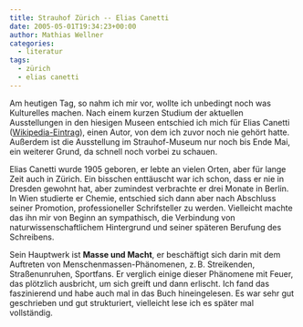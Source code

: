 ```yaml
---
title: Strauhof Zürich -- Elias Canetti
date: 2005-05-01T19:34:23+00:00
author: Mathias Wellner
categories:
  - literatur
tags:
  - zürich
  - elias canetti
---
```

Am heutigen Tag, so nahm ich mir vor, wollte ich unbedingt noch was Kulturelles machen. Nach einem kurzen Studium der aktuellen Ausstellungen in den hiesigen Museen entschied ich mich für Elias Canetti (<a href="https://de.wikipedia.org/wiki/Elias_Canetti">Wikipedia-Eintrag</a>), einen Autor, von dem ich zuvor noch nie gehört hatte. Außerdem ist die Ausstellung im Strauhof-Museum nur noch bis Ende Mai, ein weiterer Grund, da schnell noch vorbei zu schauen.

Elias Canetti wurde 1905 geboren, er lebte an vielen Orten, aber für lange Zeit auch in Zürich. Ein bisschen enttäuscht war ich schon, dass er nie in Dresden gewohnt hat, aber zumindest verbrachte er drei Monate in Berlin. In Wien studierte er Chemie, entschied sich dann aber nach Abschluss seiner Promotion, professioneller Schrifsteller zu werden. Vielleicht machte das ihn mir von Beginn an sympathisch, die Verbindung von naturwissenschaftlichem Hintergrund und seiner späteren Berufung des Schreibens.

Sein Hauptwerk ist <b>Masse und Macht</b>, er beschäftigt sich darin mit dem Auftreten von Menschenmassen-Phänomenen, z.&thinsp;B. Streikenden, Straßenunruhen, Sportfans. Er verglich einige dieser Phänomene mit Feuer, das plötzlich ausbricht, um sich greift und dann erlischt. Ich fand das faszinierend und habe auch mal in das Buch hineingelesen. Es war sehr gut geschrieben und gut strukturiert, vielleicht lese ich es später mal vollständig.
